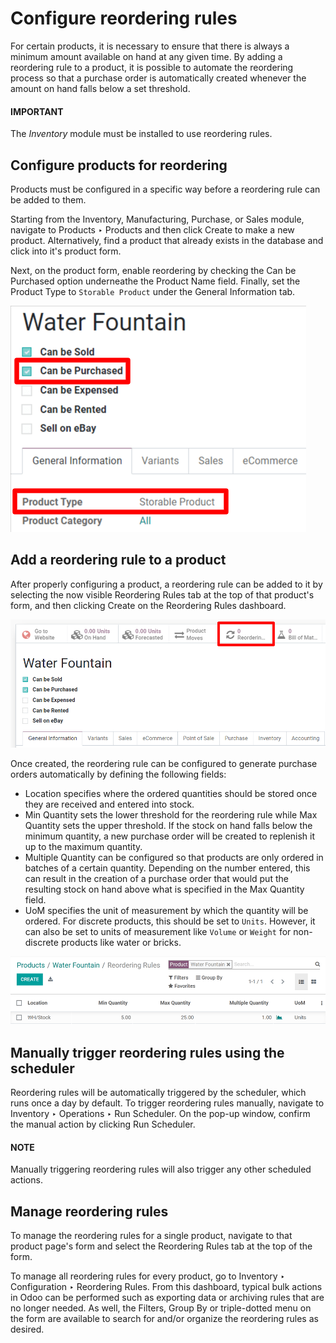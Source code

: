 # Configure reordering rules

For certain products, it is necessary to ensure that there is always a minimum amount available on
hand at any given time. By adding a reordering rule to a product, it is possible to automate the
reordering process so that a purchase order is automatically created whenever the amount on hand
falls below a set threshold.

#### IMPORTANT
The *Inventory* module must be installed to use reordering rules.

## Configure products for reordering

Products must be configured in a specific way before a reordering rule can be added to them.

Starting from the Inventory, Manufacturing,
Purchase, or Sales module, navigate to Products
‣ Products and then click Create to make a new product. Alternatively, find a product
that already exists in the database and click into it's product form.

Next, on the product form, enable reordering by checking the Can be Purchased option
underneathe the Product Name field. Finally, set the Product Type to
`Storable Product` under the General Information tab.

![Configure a product for reordering in Odoo.](../../../../.gitbook/assets/product-configured-for-reordering.png)

## Add a reordering rule to a product

After properly configuring a product, a reordering rule can be added to it by selecting the now
visible Reordering Rules tab at the top of that product's form, and then clicking
Create on the Reordering Rules dashboard.

![Access reordering rules for a product from the product page in Odoo.](../../../../.gitbook/assets/reordering-rules-tab.png)

Once created, the reordering rule can be configured to generate purchase orders automatically by
defining the following fields:

- Location specifies where the ordered quantities should be stored once they are
  received and entered into stock.
- Min Quantity sets the lower threshold for the reordering rule while Max
  Quantity sets the upper threshold. If the stock on hand falls below the minimum quantity, a new
  purchase order will be created to replenish it up to the maximum quantity.
- Multiple Quantity can be configured so that products are only ordered in batches of a
  certain quantity. Depending on the number entered, this can result in the creation of a purchase
  order that would put the resulting stock on hand above what is specified in the Max
  Quantity field.
- UoM specifies the unit of measurement by which the quantity will be ordered. For
  discrete products, this should be set to `Units`. However, it can also be set to units of
  measurement like `Volume` or `Weight` for non-discrete products like water or bricks.

![Configure the reordering rule in Odoo.](../../../../.gitbook/assets/reordering-rule-configuration.png)

## Manually trigger reordering rules using the scheduler

Reordering rules will be automatically triggered by the scheduler, which runs once a day by
default. To trigger reordering rules manually, navigate to Inventory ‣ Operations
‣ Run Scheduler. On the pop-up window, confirm the manual action by clicking Run
Scheduler.

#### NOTE
Manually triggering reordering rules will also trigger any other scheduled actions.

## Manage reordering rules

To manage the reordering rules for a single product, navigate to that product page's form and select
the Reordering Rules tab at the top of the form.

To manage all reordering rules for every product, go to Inventory ‣ Configuration
‣ Reordering Rules. From this dashboard, typical bulk actions in Odoo can be performed such as
exporting data or archiving rules that are no longer needed. As well, the Filters,
Group By or triple-dotted menu on the form are available to search for and/or organize
the reordering rules as desired.
